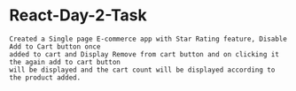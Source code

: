 # React-Day-2-Task

    Created a Single page E-commerce app with Star Rating feature, Disable Add to Cart button once 
    added to cart and Display Remove from cart button and on clicking it the again add to cart button
    will be displayed and the cart count will be displayed according to the product added.
